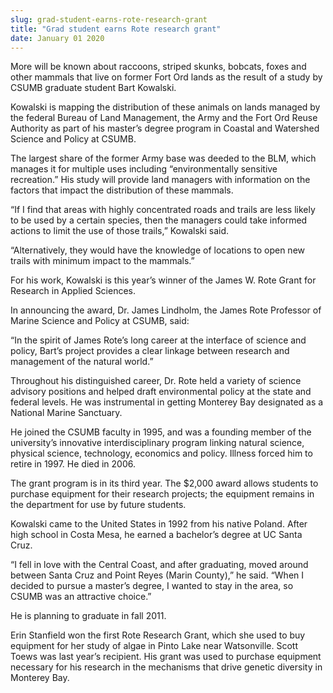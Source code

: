 ```yaml
---
slug: grad-student-earns-rote-research-grant
title: "Grad student earns Rote research grant"
date: January 01 2020
---
```


 
<p>
  More will be known about raccoons, striped skunks, bobcats, foxes and other
  mammals that live on former Fort Ord lands as the result of a study by CSUMB
  graduate student Bart Kowalski.
</p>
<p>
  Kowalski is mapping the distribution of these animals on lands managed by the
  federal Bureau of Land Management, the Army and the Fort Ord Reuse Authority
  as part of his master’s degree program in Coastal and Watershed Science and
  Policy at CSUMB.
</p>
<p>
  The largest share of the former Army base was deeded to the BLM, which manages
  it for multiple uses including “environmentally sensitive recreation.” His
  study will provide land managers with information on the factors that impact
  the distribution of these mammals.
</p>
<p>
  “If I find that areas with highly concentrated roads and trails are less
  likely to be used by a certain species, then the managers could take informed
  actions to limit the use of those trails,” Kowalski said.
</p>
<p>
  “Alternatively, they would have the knowledge of locations to open new trails
  with minimum impact to the mammals.”
</p>
<p>
  For his work, Kowalski is this year’s winner of the James W. Rote Grant for
  Research in Applied Sciences.
</p>
<p>
  In announcing the award, Dr. James Lindholm, the James Rote Professor of
  Marine Science and Policy at CSUMB, said:
</p>
<p>
  “In the spirit of James Rote’s long career at the interface of science and
  policy, Bart’s project provides a clear linkage between research and
  management of the natural world.”
</p>
<p>
  Throughout his distinguished career, Dr. Rote held a variety of science
  advisory positions and helped draft environmental policy at the state and
  federal levels. He was instrumental in getting Monterey Bay designated as a
  National Marine Sanctuary.
</p>
<p>
  He joined the CSUMB faculty in 1995, and was a founding member of the
  university’s innovative interdisciplinary program linking natural science,
  physical science, technology, economics and policy. Illness forced him to
  retire in 1997. He died in 2006.
</p>
<p>
  The grant program is in its third year. The $2,000 award allows students to
  purchase equipment for their research projects; the equipment remains in the
  department for use by future students.
</p>
<p>
  Kowalski came to the United States in 1992 from his native Poland. After high
  school in Costa Mesa, he earned a bachelor’s degree at UC Santa Cruz.
</p>
<p>
  “I fell in love with the Central Coast, and after graduating, moved around
  between Santa Cruz and Point Reyes (Marin County),” he said. “When I decided
  to pursue a master’s degree, I wanted to stay in the area, so CSUMB was an
  attractive choice.”
</p>
<p>He is planning to graduate in fall 2011.</p>
<p>
  Erin Stanfield won the first Rote Research Grant, which she used to buy
  equipment for her study of algae in Pinto Lake near Watsonville. Scott Toews
  was last year’s recipient. His grant was used to purchase equipment necessary
  for his research in the mechanisms that drive genetic diversity in Monterey
  Bay.
</p>
 
